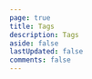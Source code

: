 ```yaml
---
page: true
title: Tags
description: Tags
aside: false
lastUpdated: false
comments: false
---
```

<ClientOnly>
<Tags/>
</ClientOnly>
